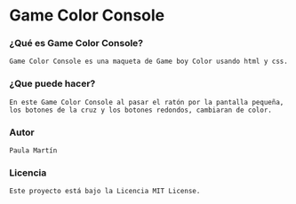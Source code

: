 # Game Color Console 
 
 ### ¿Qué es Game Color Console? 
    Game Color Console es una maqueta de Game boy Color usando html y css.

### ¿Que puede hacer?
    En este Game Color Console al pasar el ratón por la pantalla pequeña, los botones de la cruz y los botones redondos, cambiaran de color.

### Autor
    Paula Martín 

### Licencia
    Este proyecto está bajo la Licencia MIT License.

